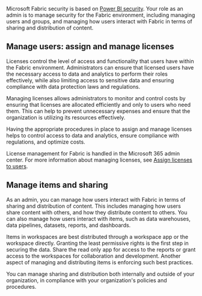 Microsoft Fabric security is based on [Power BI security](/power-bi/enterprise/service-admin-power-bi-security). Your role as an admin is to manage security for the Fabric environment, including managing users and groups, and managing how users interact with Fabric in terms of sharing and distribution of content.

## Manage users: assign and manage licenses

Licenses control the level of access and functionality that users have within the Fabric environment. Administrators can ensure that licensed users have the necessary access to data and analytics to perform their roles effectively, while also limiting access to sensitive data and ensuring compliance with data protection laws and regulations.

Managing licenses allows administrators to monitor and control costs by ensuring that licenses are allocated efficiently and only to users who need them. This can help to prevent unnecessary expenses and ensure that the organization is utilizing its resources effectively.

Having the appropriate procedures in place to assign and manage licenses helps to control access to data and analytics, ensure compliance with regulations, and optimize costs.

License management for Fabric is handled in the Microsoft 365 admin center. For more information about managing licenses, see [Assign licenses to users](/microsoft-365/admin/manage/assign-licenses-to-users?view=o365-worldwide).

## Manage items and sharing

As an admin, you can manage how users interact with Fabric in terms of sharing and distribution of content. This includes managing how users share content with others, and how they distribute content to others. You can also manage how users interact with items, such as data warehouses, data pipelines, datasets, reports, and dashboards.

Items in workspaces are best distributed through a workspace app or the workspace directly. Granting the least permissive rights is the first step in securing the data. Share the read only app for access to the reports or grant access to the workspaces for collaboration and development. Another aspect of managing and distributing items is enforcing such best practices.

You can manage sharing and distribution both internally and outside of your organization, in compliance with your organization's policies and procedures.

